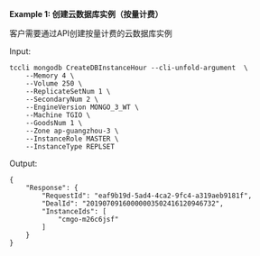 **Example 1: 创建云数据库实例（按量计费）**

客户需要通过API创建按量计费的云数据库实例

Input: 

```
tccli mongodb CreateDBInstanceHour --cli-unfold-argument  \
    --Memory 4 \
    --Volume 250 \
    --ReplicateSetNum 1 \
    --SecondaryNum 2 \
    --EngineVersion MONGO_3_WT \
    --Machine TGIO \
    --GoodsNum 1 \
    --Zone ap-guangzhou-3 \
    --InstanceRole MASTER \
    --InstanceType REPLSET
```

Output: 
```
{
    "Response": {
        "RequestId": "eaf9b19d-5ad4-4ca2-9fc4-a319aeb9181f",
        "DealId": "20190709160000003502416120946732",
        "InstanceIds": [
            "cmgo-m26c6jsf"
        ]
    }
}
```

